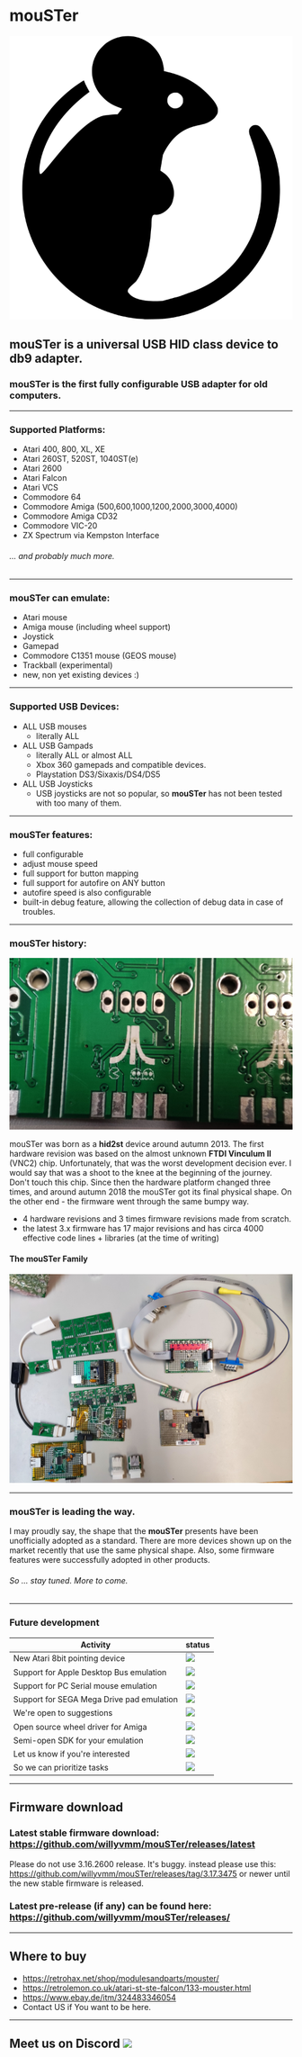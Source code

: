 # mouSTer
![mouSTer logo](/assets/images/mouSTer-logo.svg)
## mouSTer is a universal USB HID class device to db9 adapter.
### mouSTer is the first fully configurable USB adapter for old computers.
***
### Supported Platforms:

- Atari 400, 800, XL, XE
- Atari 260ST, 520ST, 1040ST(e) 
- Atari 2600
- Atari Falcon
- Atari VCS
- Commodore 64 
- Commodore Amiga (500,600,1000,1200,2000,3000,4000)
- Commodore Amiga CD32
- Commodore VIC-20
- ZX Spectrum via Kempston Interface

 ###### ... and probably much more.
 ***

### mouSTer can emulate:

- Atari mouse 
- Amiga mouse (including wheel support)
- Joystick
- Gamepad
- Commodore C1351 mouse (GEOS mouse)
- Trackball (experimental)
- new, non yet existing devices :)
***
### Supported USB Devices:

- ALL USB mouses
    - literally ALL
- ALL USB Gampads
    - literally ALL or almost ALL
    - Xbox 360 gamepads and compatible devices. 
    - Playstation DS3/Sixaxis/DS4/DS5
- ALL USB Joysticks
    - USB joysticks are not so popular, so **mouSTer** has not been tested with too many of them.
***
### mouSTer features:

- full configurable
- adjust mouse speed
- full support for button mapping
- full support for autofire on ANY button
- autofire speed is also configurable
- built-in debug feature, allowing the collection of debug data in case of troubles.
***
### mouSTer history:

![mouSTer pac](/assets/images/mouSTer_pac.jpg)

mouSTer was born as a **hid2st** device around autumn 2013. The first hardware revision was based on the almost unknown **FTDI Vinculum II** (VNC2) chip. Unfortunately, that was the worst development decision ever. I would say that was a shoot to the knee at the beginning of the journey. Don't touch this chip.
Since then the hardware platform changed three times, and around autumn 2018 the mouSTer got its final physical shape. On the other end - the firmware went through the same bumpy way. 
- 4 hardware revisions and 3 times firmware revisions made from scratch.
- the latest 3.x firmware has 17 major revisions and has circa 4000 effective code lines + libraries (at the time of writing)

#### The mouSTer Family

![The mouSTer Family](/assets/images/mouSTer_family.jpg)

***
### mouSTer is leading the way.

I may proudly say, the shape that the **mouSTer** presents have been unofficially adopted as a standard.
There are more devices shown up on the market recently that use the same physical shape. Also, some firmware features were successfully adopted in other products.
###### So ... stay tuned. More to come.
***

### Future development

| Activity | status |
| --- | ---| 
| New Atari 8bit pointing device | ![](https://geps.dev/progress/95) |    
| Support for Apple Desktop Bus emulation |  ![](https://geps.dev/progress/25) |
| Support for PC Serial mouse emulation | ![](https://geps.dev/progress/37) |
| Support for SEGA Mega Drive pad emulation | ![](https://geps.dev/progress/10) |
| We're open to suggestions | ![](https://geps.dev/progress/999) |
| Open source wheel driver for Amiga | ![](https://geps.dev/progress/34) |
| Semi-open SDK for your emulation | ![](https://geps.dev/progress/1) | 
| Let us know if you're interested | ![](https://geps.dev/progress/100) |
| So we can prioritize tasks| ![](https://geps.dev/progress/70) |

***
## Firmware download
### Latest stable firmware download: https://github.com/willyvmm/mouSTer/releases/latest
Please do not use 3.16.2600 release. It's buggy. instead please use this: https://github.com/willyvmm/mouSTer/releases/tag/3.17.3475 or newer until the new stable firmware is released.
### Latest pre-release (if any) can be found here: https://github.com/willyvmm/mouSTer/releases/

***
## Where to buy

* https://retrohax.net/shop/modulesandparts/mouster/
* https://retrolemon.co.uk/atari-st-ste-falcon/133-mouster.html
* https://www.ebay.de/itm/324483346054
* Contact US if You want to be here.

***
## Meet us on Discord [![](https://dcbadge.vercel.app/api/server/UcGMrMgv7V)](https://discord.gg/UcGMrMgv7V)


